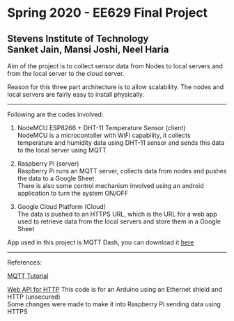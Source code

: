 # Spring 2020 - EE629 Final Project

## Stevens Institute of Technology <br> Sanket Jain, Mansi Joshi, Neel Haria

Aim of the project is to collect sensor data from Nodes to local servers and from the local server to the cloud server.

Reason for this three part architecture is to allow scalability. The nodes and local servers are fairly easy to install physically.
___
Following are the codes involved:

1. NodeMCU ESP8266 + DHT-11 Temperature Sensor (client)<br>NodeMCU is a microcontoller with WiFi capability, it collects temperature and humidity data using DHT-11 sensor and sends this data to the local server using MQTT

2. Raspberry Pi	(server)<br>Raspberry Pi runs an MQTT server, collects data from nodes and pushes the data to a Google Sheet<br>There is also some control mechanism involved using an android application to turn the system ON/OFF

3. Google Cloud Platform (Cloud)<br>The data is pushed to an HTTPS URL, which is the URL for a web app used to retrieve data from the local servers and store them in a Google Sheet

App used in this project is MQTT Dash, you can download it [here](https://play.google.com/store/apps/details?id=net.routix.mqttdash&hl=en_US)

___

References:

[MQTT Tutorial](https://www.instructables.com/id/How-to-Use-MQTT-With-the-Raspberry-Pi-and-ESP8266/)

[Web API for HTTP](https://www.youtube.com/watch?v=fVBqUeksR1I)
This code is for an Arduino using an Ethernet shield and HTTP (unsecured)<br>Some changes were made to make it into Raspberry Pi sending data using HTTPS
